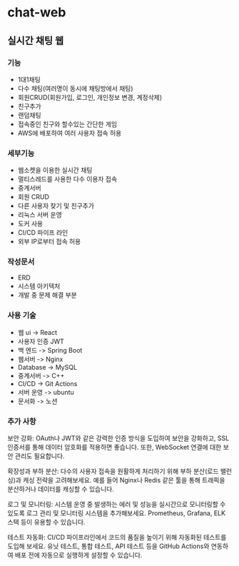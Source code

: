 # chat-web
## 실시간 채팅 웹

### 기능
- 1대1채팅
- 다수 채팅(여러명이 동시에 채팅방에서 채팅)
- 회원CRUD(회원가입, 로그인, 개인정보 변경, 계정삭제)
- 친구추가
- 랜덤채팅
- 접속중인 친구와 할수있는 간단한 게임
- AWS에 배포하여 여러 사용자 접속 허용

### 세부기능
- 웹소켓을 이용한 실시간 채팅
- 멀티스레드를 사용한 다수 이용자 접속
- 중계서버
- 회원 CRUD
- 다른 사용자 찾기 및 친구추가
- 리눅스 서버 운영
- 도커 사용
- CI/CD 파이프 라인
- 외부 IP로부터 접속 허용

### 작성문서
- ERD
- 시스템 아키텍처
- 개발 중 문제 해결 부분

### 사용 기술
- 웹 ui -> React
- 사용자 인증 JWT
- 백 엔드 -> Spring Boot
- 웹서버 -> Nginx
- Database -> MySQL
- 중계서버 -> C++
- CI/CD -> Git Actions
- 서버 운영 -> ubuntu
- 문서화 -> 노션

### 추가 사항
보안 강화: OAuth나 JWT와 같은 강력한 인증 방식을 도입하여 보안을 강화하고, SSL 인증서를 통해 데이터 암호화를 적용하면 좋습니다. 또한, WebSocket 연결에 대한 보안 관리도 필요합니다.

확장성과 부하 분산: 다수의 사용자 접속을 원활하게 처리하기 위해 부하 분산(로드 밸런싱)과 캐싱 전략을 고려해보세요. 예를 들어 Nginx나 Redis 같은 툴을 통해 트래픽을 분산하거나 데이터를 캐싱할 수 있습니다.

로그 및 모니터링: 시스템 운영 중 발생하는 에러 및 성능을 실시간으로 모니터링할 수 있도록 로그 관리 및 모니터링 시스템을 추가해보세요. Prometheus, Grafana, ELK 스택 등이 유용할 수 있습니다.

테스트 자동화: CI/CD 파이프라인에서 코드의 품질을 높이기 위해 자동화된 테스트를 도입해 보세요. 유닛 테스트, 통합 테스트, API 테스트 등을 GitHub Actions와 연동하여 배포 전에 자동으로 실행하게 설정할 수 있습니다.



